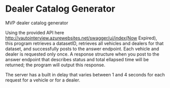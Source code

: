 # Dealer Catalog Generator

MVP dealer catalog generator

Using the provided API here http://vautointerview.azurewebsites.net/swagger/ui/index(Now Expired), this program retrieves a datasetID, retrieves all vehicles and dealers for that dataset, and successfully posts to the answer endpoint. Each vehicle and dealer is requested only once. A response structure when you post to the answer endpoint that describes status and total ellapsed time will be returned; the program will output this response.

The server has a built in delay that varies between 1 and 4 seconds for each request for a vehicle or for a dealer. 
